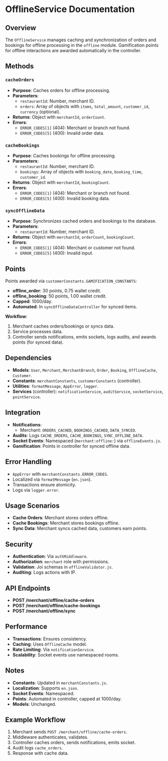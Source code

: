# OfflineService Documentation

## Overview
The `OfflineService` manages caching and synchronization of orders and bookings for offline processing in the `offline` module. Gamification points for offline interactions are awarded automatically in the controller.

## Methods

### `cacheOrders`
- **Purpose**: Caches orders for offline processing.
- **Parameters**:
  - `restaurantId`: Number, merchant ID.
  - `orders`: Array of objects with `items`, `total_amount`, `customer_id`, `currency` (optional).
- **Returns**: Object with `merchantId`, `orderCount`.
- **Errors**:
  - `ERROR_CODES[1]` (404): Merchant or branch not found.
  - `ERROR_CODES[5]` (400): Invalid order data.

### `cacheBookings`
- **Purpose**: Caches bookings for offline processing.
- **Parameters**:
  - `restaurantId`: Number, merchant ID.
  - `bookings`: Array of objects with `booking_date`, `booking_time`, `customer_id`.
- **Returns**: Object with `merchantId`, `bookingCount`.
- **Errors**:
  - `ERROR_CODES[1]` (404): Merchant or branch not found.
  - `ERROR_CODES[5]` (400): Invalid booking data.

### `syncOfflineData`
- **Purpose**: Synchronizes cached orders and bookings to the database.
- **Parameters**:
  - `restaurantId`: Number, merchant ID.
- **Returns**: Object with `merchantId`, `orderCount`, `bookingCount`.
- **Errors**:
  - `ERROR_CODES[1]` (404): Merchant or customer not found.
  - `ERROR_CODES[5]` (400): Invalid input.

## Points
Points awarded via `customerConstants.GAMIFICATION_CONSTANTS`:
- **offline_order**: 30 points, 0.75 wallet credit.
- **offline_booking**: 50 points, 1.00 wallet credit.
- **Capped**: 1000/day.
- **Automated**: In `syncOfflineDataController` for synced items.

**Workflow**:
1. Merchant caches orders/bookings or syncs data.
2. Service processes data.
3. Controller sends notifications, emits sockets, logs audits, and awards points (for synced data).

## Dependencies
- **Models**: `User`, `Merchant`, `MerchantBranch`, `Order`, `Booking`, `OfflineCache`, `Customer`.
- **Constants**: `merchantConstants`, `customerConstants` (controller).
- **Utilities**: `formatMessage`, `AppError`, `logger`.
- **Services** (controller): `notificationService`, `auditService`, `socketService`, `pointService`.

## Integration
- **Notifications**:
  - Merchant: `ORDERS_CACHED`, `BOOKINGS_CACHED`, `DATA_SYNCED`.
- **Audits**: Logs `CACHE_ORDERS`, `CACHE_BOOKINGS`, `SYNC_OFFLINE_DATA`.
- **Socket Events**: Namespaced (`merchant:offline:`) via `offlineEvents.js`.
- **Gamification**: Points in controller for synced offline data.

## Error Handling
- `AppError` with `merchantConstants.ERROR_CODES`.
- Localized via `formatMessage` (`en.json`).
- Transactions ensure atomicity.
- Logs via `logger.error`.

## Usage Scenarios
- **Cache Orders**: Merchant stores orders offline.
- **Cache Bookings**: Merchant stores bookings offline.
- **Sync Data**: Merchant syncs cached data, customers earn points.

## Security
- **Authentication**: Via `authMiddleware`.
- **Authorization**: `merchant` role with permissions.
- **Validation**: Joi schemas in `offlineValidator.js`.
- **Auditing**: Logs actions with IP.

## API Endpoints
- **POST /merchant/offline/cache-orders**
- **POST /merchant/offline/cache-bookings**
- **POST /merchant/offline/sync**

## Performance
- **Transactions**: Ensures consistency.
- **Caching**: Uses `OfflineCache` model.
- **Rate Limiting**: Via `notificationService`.
- **Scalability**: Socket events use namespaced rooms.

## Notes
- **Constants**: Updated in `merchantConstants.js`.
- **Localization**: Supports `en.json`.
- **Socket Events**: Namespaced.
- **Points**: Automated in controller, capped at 1000/day.
- **Models**: Unchanged.

## Example Workflow
1. Merchant sends `POST /merchant/offline/cache-orders`.
2. Middleware authenticates, validates.
3. Controller caches orders, sends notifications, emits socket.
4. Audit logs `cache_orders`.
5. Response with cache data.